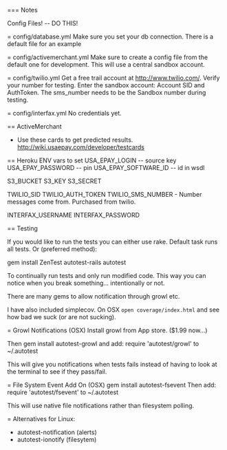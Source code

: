 === Notes

Config Files! -- DO THIS!

= config/database.yml
Make sure you set your db connection. There is a default file for an
example

= config/activemerchant.yml
Make sure to create a config file from the default one for development.
This will use a central sandbox account.

= config/twilio.yml
Get a free trail account at http://www.twilio.com/.
Verify your number for testing.
Enter the sandbox account: Account SID and AuthToken. The sms_number
needs to be the Sandbox number during testing.

= config/interfax.yml
No credentials yet.


== ActiveMerchant

- Use these cards to get predicted results.
http://wiki.usaepay.com/developer/testcards

== Heroku ENV vars to set
USA_EPAY_LOGIN -- source key
USA_EPAY_PASSWORD -- pin
USA_EPAY_SOFTWARE_ID -- id in wsdl

S3_BUCKET
S3_KEY
S3_SECRET

TWILIO_SID
TWILIO_AUTH_TOKEN
TWILIO_SMS_NUMBER - Number messages come from. Purchased from twilio.

INTERFAX_USERNAME
INTERFAX_PASSWORD

== Testing

If you would like to run the tests you can either use rake. Default
task runs all tests. Or (preferred method):

gem install ZenTest autotest-rails
autotest

To continually run tests and only run modified code. This way you can
notice when you break something... intentionally or not.

There are many gems to allow notification through growl etc.

I have also included simplecov. On OSX `open coverage/index.html` and
see how bad we suck (or are not sucking).

= Growl Notifications (OSX)
Install growl from App store. ($1.99 now...)

Then gem install autotest-growl and add:
require 'autotest/growl'
to ~/.autotest

This will give you notifications when tests fails instead of having
to look at the terminal to see if they pass/fail.

= File System Event Add On (OSX)
gem install autotest-fsevent
Then add:
require 'autotest/fsevent'
to ~/.autotest

This will use native file notifications rather than filesystem
polling.

= Alternatives for Linux:
- autotest-notification (alerts)
- autotest-ionotify (filesytem)
